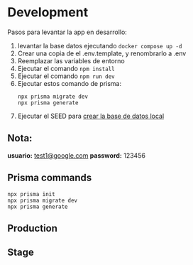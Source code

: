 # Development

Pasos para levantar la app en desarrollo:

1. levantar la base datos ejecutando ``` docker compose up -d ```
2. Crear una copia de el .env.template, y renombrarlo a .env
3. Reemplazar las variables de entorno
4. Ejecutar el comando ``` npm install ```
5. Ejecutar el comando ``` npm run dev ```
6. Ejecutar estos comando de prisma: 
    ```
    npx prisma migrate dev
    npx prisma generate
    ```
7. Ejecutar el SEED para [crear la base de datos local](localhost:3000/api/seed)
## Nota: 
__usuario:__ test1@google.com
__password:__ 123456


## Prisma commands

```
npx prisma init
npx prisma migrate dev
npx prisma generate
```

## Production

## Stage
